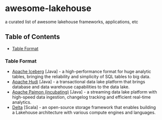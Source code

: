 # awesome-lakehouse
a curated list of awesome lakehouse frameworks, applications, etc

## Table of Contents

- [Table Format](#table-format)

### Table Format

- [Apache Iceberg](https://github.com/apache/iceberg) [Java] - a high-performance format for huge analytic tables, bringing the reliability and simplicity of SQL tables to big data.
- [Apache Hudi](https://github.com/apache/hudi) [Java] - a transactional data lake platform that brings database and data warehouse capabilities to the data lake.
- [Apache Paimon (incubating)](https://github.com/apache/incubator-paimon) [Java] - a streaming data lake platform with high-speed data ingestion, changelog tracking and efficient real-time analytics.
- [Delta](https://github.com/delta-io/delta/) [Scala] - an open-source storage framework that enables building a Lakehouse architecture with various compute engines and languages.
